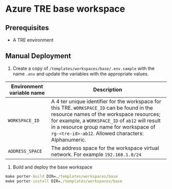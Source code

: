 # Azure TRE base workspace

## Prerequisites

- A TRE environment

## Manual Deployment

1. Create a copy of `/templates/workspaces/base/.env.sample` with the name `.env` and update the variables with the appropriate values.

  | Environment variable name | Description |
  | ------------------------- | ----------- |
  | `WORKSPACE_ID` | A 4 ter unique identifier for the workspace for this TRE. `WORKSPACE_ID` can be found in the resource names of the workspace resources; for example, a `WORKSPACE_ID` of `ab12` will result in a resource group name for workspace of `rg-<tre-id>-ab12`. Allowed characters: Alphanumeric. |
  | `ADDRESS_SPACE` | The address space for the workspace virtual network. For example `192.168.1.0/24`|

1. Build and deploy the base workspace

  ```cmd
  make porter-build DIR=./templates/workspaces/base 
  make porter-install DIR=./templates/workspaces/base
  ```
